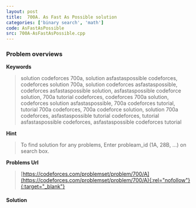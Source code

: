 ```yaml
---
layout: post
title:  700A. As Fast As Possible solution
categories: ['binary search', 'math']
code: AsFastAsPossible
src: 700A-AsFastAsPossible.cpp
---
```

### **Problem overviews**

**Keywords**
> solution codeforces 700a, solution asfastaspossible codeforces, codeforces solution 700a, solution codeforces asfastaspossible, codeforces asfastaspossible solution, asfastaspossible codeforce solution, 700a tutorial codeforces, codeforces 700a solution, codeforces solution asfastaspossible, 700a codeforces tutorial, tutorial 700a codeforces, 700a codeforce solution, solution 700a codeforces, asfastaspossible tutorial codeforces, tutorial asfastaspossible codeforces, asfastaspossible codeforces tutorial

**Hint**
> To find solution for any problems, Enter probleam_id (1A, 28B, ...) on search box. 

**Problems Url**
> [https://codeforces.com/problemset/problem/700/A](https://codeforces.com/problemset/problem/700/A){:rel="nofollow"}{:target="_blank"}

#### **Solution**




